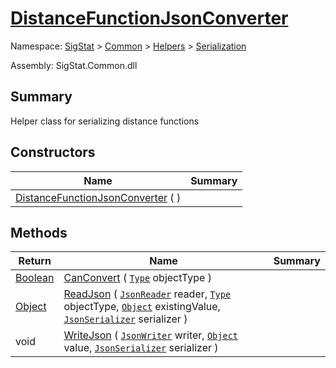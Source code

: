 # [DistanceFunctionJsonConverter](./DistanceFunctionJsonConverter.md)

Namespace: [SigStat]() > [Common](./../../README.md) > [Helpers](./../README.md) > [Serialization](./README.md)

Assembly: SigStat.Common.dll

## Summary
Helper class for serializing distance functions

## Constructors

| Name | Summary | 
| --- | --- | 
| [DistanceFunctionJsonConverter](./../../../../ctor/DistanceFunctionJsonConverter-100664045.md) (  ) |  | 


## Methods

| Return | Name | Summary | 
| --- | --- | --- | 
| [Boolean](https://docs.microsoft.com/en-us/dotnet/api/System.Boolean) | [CanConvert](./Methods/DistanceFunctionJsonConverter-100664042.md) ( [`Type`](https://docs.microsoft.com/en-us/dotnet/api/System.Type) objectType ) |  | 
| [Object](https://docs.microsoft.com/en-us/dotnet/api/System.Object) | [ReadJson](./Methods/DistanceFunctionJsonConverter-100664043.md) ( [`JsonReader`](./DistanceFunctionJsonConverter.md) reader, [`Type`](https://docs.microsoft.com/en-us/dotnet/api/System.Type) objectType, [`Object`](https://docs.microsoft.com/en-us/dotnet/api/System.Object) existingValue, [`JsonSerializer`](./DistanceFunctionJsonConverter.md) serializer ) |  | 
| void | [WriteJson](./Methods/DistanceFunctionJsonConverter-100664044.md) ( [`JsonWriter`](./DistanceFunctionJsonConverter.md) writer, [`Object`](https://docs.microsoft.com/en-us/dotnet/api/System.Object) value, [`JsonSerializer`](./DistanceFunctionJsonConverter.md) serializer ) |  | 


